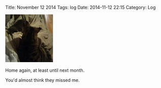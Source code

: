 Title: November 12 2014
Tags: log 
Date: 2014-11-12 22:15 
Category: Log 
 
<a href="/images/20141112-cats.jpg">![Image](/images/thumbs/thumbnail_square/20141112-cats.jpg)</a>
 
 Home again, at least until next month.

 You'd almost think they missed me.
